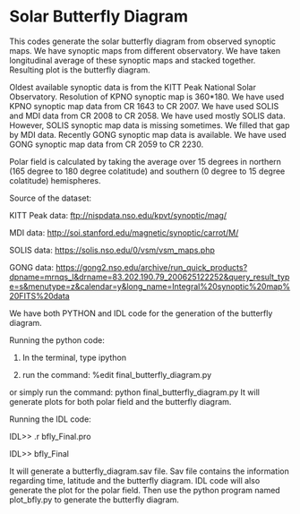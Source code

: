 # Solar Butterfly Diagram
This codes generate the solar butterfly diagram from observed synoptic maps. We have synoptic maps from different observatory. We have taken longitudinal average of these
synoptic maps and stacked together. Resulting plot is the butterfly diagram.

Oldest available synoptic data is from the KITT Peak National Solar Observatory. Resolution of KPNO synoptic map is 360*180. We have used KPNO synoptic map data from CR 1643 to CR
2007. We have used SOLIS and MDI data from CR 2008 to CR 2058. We have used mostly SOLIS data. However, SOLIS synoptic map data is missing sometimes. We filled that gap by MDI data.
Recently GONG synoptic map data is available. We have used GONG synoptic map data from CR 2059 to CR 2230.

Polar field is calculated by taking the average over 15 degrees in northern (165 degree to 180 degree colatitude) and southern (0 degree to 15 degree colatitude) hemispheres.

Source of the dataset:

KITT Peak data: ftp://nispdata.nso.edu/kpvt/synoptic/mag/

MDI data: http://soi.stanford.edu/magnetic/synoptic/carrot/M/

SOLIS data: https://solis.nso.edu/0/vsm/vsm_maps.php

GONG data: https://gong2.nso.edu/archive/run_quick_products?dpname=mrnqs_l&drname=83.202.190.79_200625122252&query_result_type=s&menutype=z&calendar=y&long_name=Integral%20synoptic%20map%20FITS%20data

We have both PYTHON and IDL code for the generation of the butterfly diagram.

Running the python code:
1. In the terminal, type ipython
   
2. run the command: %edit final_butterfly_diagram.py
   
or simply run the command: python final_butterfly_diagram.py
It will generate plots for both polar field and the butterfly diagram.

Running the IDL code:

IDL>> .r bfly_Final.pro

IDL>> bfly_Final

It will generate a butterfly_diagram.sav file. Sav file contains the information regarding time,
latitude and the butterfly diagram. IDL code will also generate the plot for the polar field.
Then use the python program named plot_bfly.py to generate the butterfly diagram.


